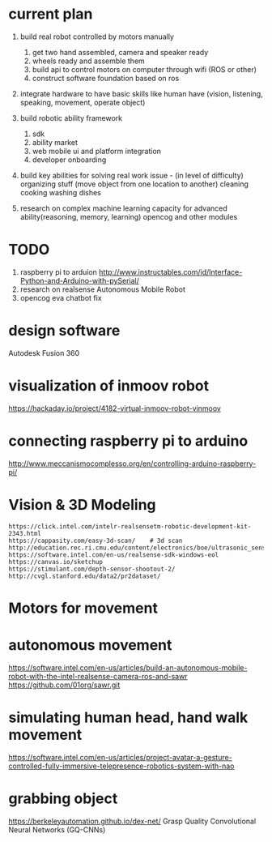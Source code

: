 # current plan 
1. build real robot controlled by motors manually 
    1. get two hand assembled, camera and speaker ready
    2. wheels ready and assemble them
    3. build api to control motors on computer through wifi (ROS or other)
    4. construct software foundation based on ros 

2. integrate hardware to have basic skills like human have (vision, listening, speaking, movement, operate object)

3. build robotic ability framework
    1. sdk 
    2. ability market
    3. web mobile ui and platform integration
    4. developer onboarding

4. build key abilities for solving real work issue  - (in level of difficulty)
    organizing stuff (move object from one location to another)
    cleaning
    cooking
    washing dishes
    
4. research on complex machine learning capacity for advanced ability(reasoning, memory, learning)
    opencog and other modules


# TODO
1. raspberry pi to arduion   http://www.instructables.com/id/Interface-Python-and-Arduino-with-pySerial/
2. research on realsense Autonomous Mobile Robot
3. opencog eva chatbot fix

# design software
Autodesk Fusion 360

# visualization of inmoov robot
https://hackaday.io/project/4182-virtual-inmoov-robot-vinmoov


# connecting raspberry pi to arduino
http://www.meccanismocomplesso.org/en/controlling-arduino-raspberry-pi/


# Vision & 3D Modeling
    https://click.intel.com/intelr-realsensetm-robotic-development-kit-2343.html
    https://cappasity.com/easy-3d-scan/    # 3d scan 
    http://education.rec.ri.cmu.edu/content/electronics/boe/ultrasonic_sensor/1.html
    https://software.intel.com/en-us/realsense-sdk-windows-eol
    https://canvas.io/sketchup
    https://stimulant.com/depth-sensor-shootout-2/
    http://cvgl.stanford.edu/data2/pr2dataset/


# Motors for movement
# autonomous movement
https://software.intel.com/en-us/articles/build-an-autonomous-mobile-robot-with-the-intel-realsense-camera-ros-and-sawr
https://github.com/01org/sawr.git

# simulating human head, hand walk movement
https://software.intel.com/en-us/articles/project-avatar-a-gesture-controlled-fully-immersive-telepresence-robotics-system-with-nao

# grabbing object
https://berkeleyautomation.github.io/dex-net/
Grasp Quality Convolutional Neural Networks (GQ-CNNs)

